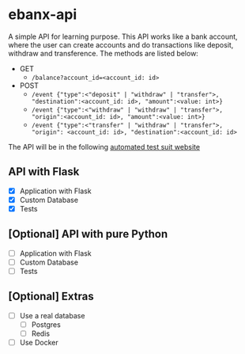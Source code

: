 # ebanx-api

A simple API for learning purpose. This API works like a bank account, where the user can create accounts and do transactions like deposit, withdraw and transference. The methods are listed below:

- GET
    - `/balance?account_id=<account_id: id>`
- POST
    - `/event {"type":<"deposit" | "withdraw" | "transfer">, "destination":<account_id: id>, "amount":<value: int>}`
    - `/event {"type":<"withdraw" | "withdraw" | "transfer">, "origin":<account_id: id>, "amount":<value: int>}`
    - `/event {"type":<"transfer" | "withdraw" | "transfer">, "origin": <account_id: id>, "destination":<account_id: id>`

The API will be in the following [automated test suit website](https://ipkiss.pragmazero.com/)

## API with Flask
- [x] Application with Flask
- [x] Custom Database
- [x] Tests

## [Optional] API with pure Python
- [ ] Application with Flask
- [ ] Custom Database
- [ ] Tests

## [Optional] Extras
- [ ] Use a real database
    - [ ] Postgres
    - [ ] Redis
- [ ] Use Docker
